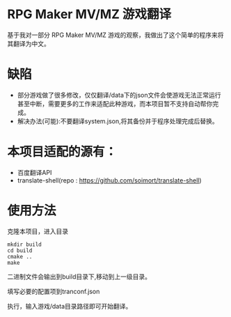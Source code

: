 # RPG Maker MV/MZ 游戏翻译

基于我对一部分 RPG Maker MV/MZ 游戏的观察，我做出了这个简单的程序来将其翻译为中文。

# 缺陷

- 部分游戏做了很多修改，仅仅翻译/data下的json文件会使游戏无法正常运行甚至中断，需要更多的工作来适配此种游戏，而本项目暂不支持自动帮你完成。
- 解决办法(可能):不要翻译system.json,将其备份并于程序处理完成后替换。

# 本项目适配的源有：

- 百度翻译API
- translate-shell(repo : https://github.com/soimort/translate-shell)


# 使用方法

克隆本项目，进入目录

    mkdir build
    cd build
    cmake ..
    make

二进制文件会输出到build目录下,移动到上一级目录。

填写必要的配置项到tranconf.json

执行，输入游戏/data目录路径即可开始翻译。